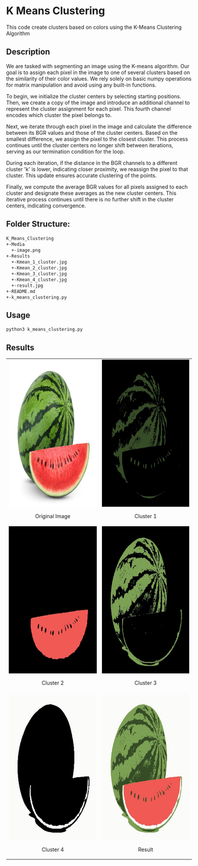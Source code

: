 # K Means Clustering
This code create clusters based on colors using the K-Means Clustering Algorithm

## Description

We are tasked with segmenting an image using the K-means algorithm. Our goal is to assign each pixel in the image to one of several clusters based on the similarity of their color values. We rely solely on basic numpy operations for matrix manipulation and avoid using any built-in functions.

To begin, we initialize the cluster centers by selecting starting positions. Then, we create a copy of the image and introduce an additional channel to represent the cluster assignment for each pixel. This fourth channel encodes which cluster the pixel belongs to.

Next, we iterate through each pixel in the image and calculate the difference between its BGR values and those of the cluster centers. Based on the smallest difference, we assign the pixel to the closest cluster. This process continues until the cluster centers no longer shift between iterations, serving as our termination condition for the loop.

During each iteration, if the distance in the BGR channels to a different cluster 'k' is lower, indicating closer proximity, we reassign the pixel to that cluster. This update ensures accurate clustering of the points.

Finally, we compute the average BGR values for all pixels assigned to each cluster and designate these averages as the new cluster centers. This iterative process continues until there is no further shift in the cluster centers, indicating convergence.



## Folder Structure:
```
K_Means_Clustering
+-Media
  +-image.png
+-Results
  +-Kmean_1_cluster.jpg
  +-Kmean_2_cluster.jpg
  +-Kmean_3_cluster.jpg
  +-Kmean_4_cluster.jpg
  +-result.jpg
+-README.md
+-k_means_clustering.py
```
## Usage
```
python3 k_means_clustering.py
```
## Results

<table>
 <tr>
   <td><img src="Media/image.jpeg"  alt="image.jpeg" width = 500px height = 400px ><p align='center'> Original Image </p></td>
   <td><img src="Results/cluster1.jpg"  alt="1" width = 500px height = 400px ><p align='center'> Cluster 1 </p></td>
 </tr>
 <tr>
   <td><img src="Results/cluster2.jpg"  alt="1" width = 500px height = 400px ><p align='center'> Cluster 2 </p></td>
   <td><img src="Results/cluster3.jpg"  alt="1" width = 500px height = 400px ><p align='center'> Cluster 3 </p></td>
 </tr>
 <tr>
   <td><img src="Results/cluster4.jpg"  alt="1" width = 500px height = 400px ><p align='center'> Cluster 4 </p></td>
   <td><img src="Results/result.jpg"  alt="1" width = 500px height = 400px ><p align='center'> Result </p></td>
 </tr>
</table>
